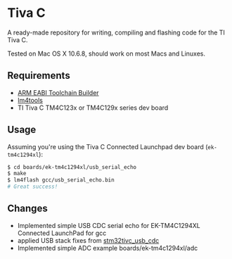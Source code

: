 # Tiva C

A ready-made repository for writing, compiling and flashing code for the TI Tiva C.

Tested on Mac OS X 10.6.8, should work on most Macs and Linuxes.

## Requirements

 - [ARM EABI Toolchain Builder](https://github.com/jsnyder/arm-eabi-toolchain)
 - [lm4tools](https://github.com/utzig/lm4tools)
 - TI Tiva C TM4C123x or TM4C129x series dev board


## Usage

Assuming you're using the Tiva C Connected Launchpad dev board (`ek-tm4c1294xl`):

```bash
$ cd boards/ek-tm4c1294xl/usb_serial_echo
$ make
$ lm4flash gcc/usb_serial_echo.bin
# Great success!
```

## Changes

 - Implemented simple USB CDC serial echo for EK-TM4C1294XL Connected LaunchPad for gcc
 - applied USB stack fixes from [stm32tivc_usb_cdc](https://github.com/olegv142/stm32tivc_usb_cdc)
 - Implemented simple ADC example boards/ek-tm4c1294xl/adc

